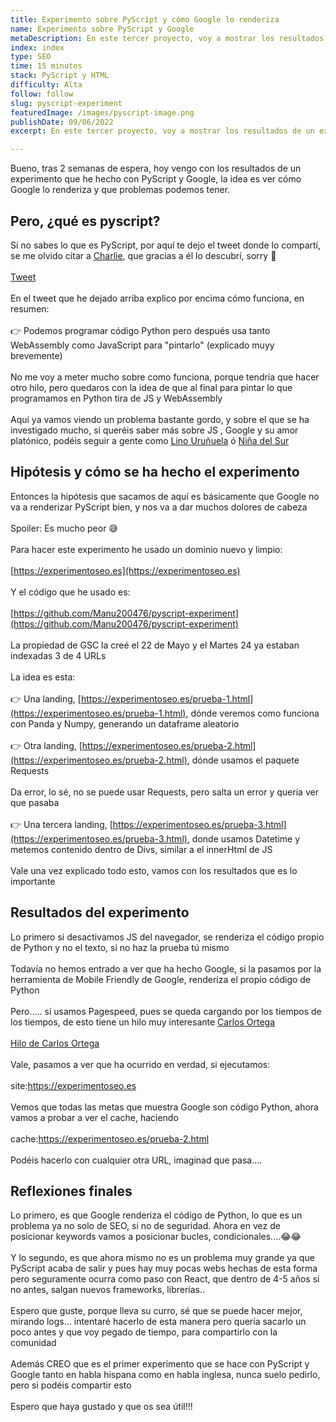 ```yaml
---
title: Experimento sobre PyScript y cómo Google lo renderiza
name: Experimento sobre PyScript y Google
metaDescription: En este tercer proyecto, voy a mostrar los resultados de un experimento sobre PyScript y Google, para ver como Google lo renderiza y que problemas podemos tener
index: index
type: SEO
time: 15 minutos
stack: PyScript y HTML
difficulty: Alta
follow: follow
slug: pyscript-experiment
featuredImage: /images/pyscript-image.png
publishDate: 09/06/2022
excerpt: En este tercer proyecto, voy a mostrar los resultados de un experimento sobre PyScript y Google, para ver como Google lo renderiza y que problemas podemos tener

---
```


Bueno, tras 2 semanas de espera, hoy vengo con los resultados de un experimento que he hecho con PyScript y Google, la idea es ver cómo Google lo renderiza y que problemas podemos tener.

## Pero, ¿qué es pyscript?

Si no sabes lo que es PyScript, por aquí te dejo el tweet donde lo compartí, se me olvido citar a [Charlie](https://twitter.com/charliesbot), que gracias a él lo descubrí, sorry 🙏
\
\
[Tweet](https://twitter.com/Manu_200476/status/1520685617495121920)
\
\
En el tweet que he dejado arriba explico por encima cómo funciona, en resumen:
\
\
👉 Podemos programar código Python pero después usa tanto WebAssembly como JavaScript para "pintarlo" (explicado muyy brevemente)
\
\
No me voy a meter mucho sobre como funciona, porque tendría que hacer otro hilo, pero quedaros con la idea de que al final para pintar lo que programamos en Python tira de JS y WebAssembly
\
\
Aquí ya vamos viendo un problema bastante gordo, y sobre el que se ha investigado mucho, si queréis saber más sobre JS , Google y su amor platónico, podéis seguir a gente como [Lino Uruñuela](https://twitter.com/Errioxa) ó [Niña del Sur](https://twitter.com/ninadelsur_seo)

## Hipótesis y cómo se ha hecho el experimento

Entonces la hipótesis que sacamos de aquí es básicamente que Google no va a renderizar PyScript bien, y nos va a dar muchos dolores de cabeza
\
\
Spoiler: Es mucho peor 😅
\
\
Para hacer este experimento he usado un dominio nuevo y limpio:
\
\
[https://experimentoseo.es](https://experimentoseo.es)
\
\
Y el código que he usado es:
\
\
[https://github.com/Manu200476/pyscript-experiment](https://github.com/Manu200476/pyscript-experiment)
\
\
La propiedad de GSC la creé el 22 de Mayo y el Martes 24 ya estaban indexadas 3 de 4 URLs
\
\
La idea es esta:
\
\
👉 Una landing, [https://experimentoseo.es/prueba-1.html](https://experimentoseo.es/prueba-1.html), dónde veremos como funciona con Panda y Numpy, generando un dataframe aleatorio
\
\
👉 Otra landing, [https://experimentoseo.es/prueba-2.html](https://experimentoseo.es/prueba-2.html), dónde usamos el paquete Requests
\
\
Da error, lo sé, no se puede usar Requests, pero salta un error y quería ver que pasaba
\
\
👉 Una tercera landing, [https://experimentoseo.es/prueba-3.html](https://experimentoseo.es/prueba-3.html), donde usamos Datetime y metemos contenido dentro de Divs, similar a el innerHtml de JS
\
\
Vale una vez explicado todo esto, vamos con los resultados que es lo importante

## Resultados del experimento

Lo primero si desactivamos JS del navegador, se renderiza el código propio de Python y no el texto, si no haz la prueba tú mismo
\
\
Todavía no hemos entrado a ver que ha hecho Google, si la pasamos por la herramienta de Mobile Friendly de Google, renderiza el propio código de Python
\
\
Pero..... si usamos Pagespeed, pues se queda cargando por los tiempos de los tiempos, de esto tiene un hilo muy interesante [Carlos Ortega](https://twitter.com/carlos_darko)
\
\
[Hilo de Carlos Ortega](https://twitter.com/carlos_darko/status/1531959455176437761)
\
\
Vale, pasamos a ver que ha ocurrido en verdad, si ejecutamos:
\
\
site:https://experimentoseo.es
\
\
Vemos que todas las metas que muestra Google son código Python, ahora vamos a probar a ver el cache, haciendo
\
\
cache:https://experimentoseo.es/prueba-2.html
\
\
Podéis hacerlo con cualquier otra URL, imaginad que pasa....

## Reflexiones finales

Lo primero, es que Google renderiza el código de Python, lo que es un problema ya no solo de SEO, si no de seguridad. Ahora en vez de posicionar keywords vamos a posicionar bucles, condicionales....😂😂
\
\
Y lo segundo, es que ahora mismo no es un problema muy grande ya que PyScript acaba de salir y pues hay muy pocas webs hechas de esta forma pero seguramente ocurra como paso con React, que dentro de 4-5 años si no antes, salgan nuevos frameworks, librerías..
\
\
Espero que guste, porque lleva su curro, sé que se puede hacer mejor, mirando logs... intentaré hacerlo de esta manera pero quería sacarlo un poco antes y que voy pegado de tiempo, para compartirlo con la comunidad
\
\
Además CREO que es el primer experimento que se hace con PyScript y Google tanto en habla hispana como en habla inglesa, nunca suelo pedirlo, pero si podéis compartir esto
\
\
Espero que haya gustado y que os sea útil!!!